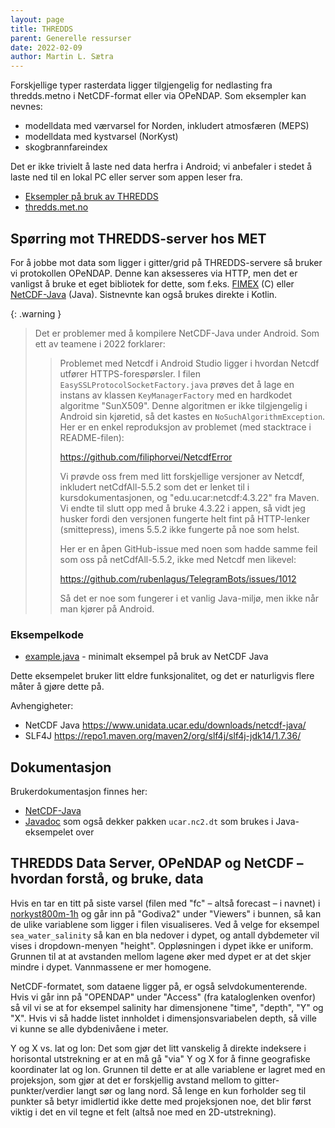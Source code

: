 ```yaml
---
layout: page
title: THREDDS
parent: Generelle ressurser
date: 2022-02-09
author: Martin L. Sætra
---
```


Forskjellige typer rasterdata ligger tilgjengelig for nedlasting fra thredds.metno i NetCDF-format
eller via OPeNDAP. Som eksempler kan nevnes:

- modelldata med værvarsel for Norden, inkludert atmosfæren (MEPS)
- modelldata med kystvarsel (NorKyst)
- skogbrannfareindex

Det er ikke trivielt å laste ned data herfra i Android; vi anbefaler i stedet å
laste ned til en lokal PC eller server som appen leser fra.

- [Eksempler på bruk av THREDDS](/thredds/)
- [thredds.met.no](https://thredds.met.no/)

## Spørring mot THREDDS-server hos MET

For å jobbe mot data som ligger i gitter/grid på THREDDS-servere så bruker vi
protokollen OPeNDAP. Denne kan aksesseres via HTTP, men det er vanligst å bruke
et eget bibliotek for dette, som f.eks. [FIMEX](https://wiki.met.no/fimex/start)
(C) eller [NetCDF-Java](https://www.unidata.ucar.edu/downloads/netcdf-java/) (Java).
Sistnevnte kan også brukes direkte i Kotlin.

{: .warning }
> Det er problemer med å kompilere NetCDF-Java under Android. Som ett av teamene i 2022 forklarer:
>
> > Problemet med Netcdf i Android Studio ligger i hvordan Netcdf utfører
> > HTTPS-forespørsler. I filen `EasySSLProtocolSocketFactory.java` prøves det å
> > lage en instans av klassen `KeyManagerFactory` med en hardkodet algoritme
> > "SunX509". Denne algoritmen er ikke tilgjengelig i Android sin kjøretid, så
> > det kastes en `NoSuchAlgorithmException`. Her er en enkel reproduksjon av
> > problemet (med stacktrace i README-filen):
> >
> > <https://github.com/filiphorvei/NetcdfError>
> >
> > Vi prøvde oss frem med litt forskjellige versjoner av Netcdf, inkludert
> > netCdfAll-5.5.2 som det er lenket til i kursdokumentasjonen, og
> > "edu.ucar:netcdf:4.3.22" fra Maven. Vi endte til slutt opp med å bruke 4.3.22
> > i appen, så vidt jeg husker fordi den versjonen fungerte helt fint på
> > HTTP-lenker (smittepress), imens 5.5.2 ikke fungerte på noe som helst.
> >
> > Her er en åpen GitHub-issue med noen som hadde samme feil som oss på
> > netCdfAll-5.5.2, ikke med Netcdf men likevel:
> >
> > <https://github.com/rubenlagus/TelegramBots/issues/1012>
> >
> > Så det er noe som fungerer i et vanlig Java-miljø, men ikke når man kjører på
> > Android.

### Eksempelkode

- [example.java](./example.java) - minimalt eksempel på bruk av NetCDF Java

Dette eksempelet bruker litt eldre funksjonalitet, og det er naturligvis flere
måter å gjøre dette på.

Avhengigheter:

 * NetCDF Java <https://www.unidata.ucar.edu/downloads/netcdf-java/>
 * SLF4J <https://repo1.maven.org/maven2/org/slf4j/slf4j-jdk14/1.7.36/>

## Dokumentasjon

Brukerdokumentasjon finnes her:

- [NetCDF-Java](https://docs.unidata.ucar.edu/netcdf-java/current/userguide/index.html)
- [Javadoc](http://javadox.com/edu.ucar/netcdf/4.2/overview-summary.html) som også dekker pakken `ucar.nc2.dt` som brukes i Java-eksempelet over

## THREDDS Data Server, OPeNDAP og NetCDF – hvordan forstå, og bruke, data

Hvis en tar en titt på siste varsel (filen med "fc" – altså forecast – i navnet)
i [norkyst800m-1h](https://thredds.met.no/thredds/catalog/fou-hi/norkyst800m-1h/catalog.html) og
går inn på "Godiva2" under "Viewers" i bunnen, så kan de ulike variablene som
ligger i filen visualiseres. Ved å velge for eksempel `sea_water_salinity` så kan
en bla nedover i dypet, og antall dybdemeter vil vises i dropdown-menyen
"height". Oppløsningen i dypet ikke er uniform. Grunnen til at at avstanden
mellom lagene øker med dypet er at det skjer mindre i dypet. Vannmassene er mer
homogene.

NetCDF-formatet, som dataene ligger på, er også selvdokumenterende. Hvis vi går
inn på "OPENDAP" under "Access" (fra kataloglenken ovenfor) så vil vi se at for
eksempel salinity har dimensjonene "time", "depth", "Y" og "X". Hvis vi så hadde
listet innholdet i dimensjonsvariabelen depth, så ville vi kunne se alle
dybdenivåene i meter.

Y og X vs. lat og lon: Det som gjør det litt vanskelig å direkte indeksere i
horisontal utstrekning er at en må gå "via" Y og X for å finne geografiske
koordinater lat og lon. Grunnen til dette er at alle variablene er lagret med en
projeksjon, som gjør at det er forskjellig avstand mellom to
gitter-punkter/verdier langt sør og lang nord. Så lenge en kun forholder seg til
punkter så betyr imidlertid ikke dette med projeksjonen noe, det blir først
viktig i det en vil tegne et felt (altså noe med en 2D-utstrekning).
